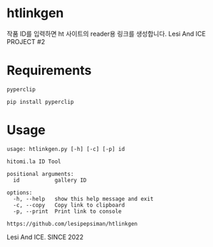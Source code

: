 # htlinkgen
 작품 ID를 입력하면 ht 사이트의 reader용 링크를 생성합니다.
 Lesi And ICE PROJECT #2

# Requirements
```
pyperclip
```
```
pip install pyperclip
```

# Usage
```
usage: htlinkgen.py [-h] [-c] [-p] id

hitomi.la ID Tool

positional arguments:
  id           gallery ID

options:
  -h, --help   show this help message and exit
  -c, --copy   Copy link to clipboard
  -p, --print  Print link to console

https://github.com/lesipepsiman/htlinkgen
```
Lesi And ICE. SINCE 2022